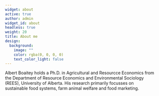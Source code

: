 ```yaml
---
widget: about
active: true
author: admin
widget_id: about
headless: true
weight: 20
title: About me
design:
  background:
    image: ""
    color: rgba(0, 0, 0, 0)
    text_color_light: false
---
```



Albert Boaitey holds a Ph.D. in Agricultural and Resourcce Economics from the Department of Resource Economics and Environmental Sociology (REES), University of Alberta. His research primarily focusses on sustainable food systems, farm animal welfare and food marketing.